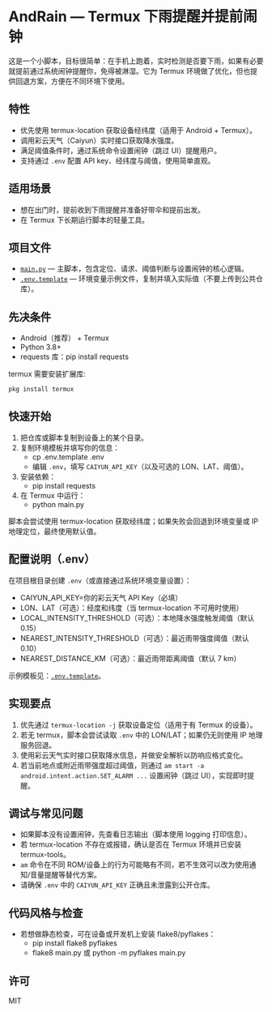 # AndRain — Termux 下雨提醒并提前闹钟

这是一个小脚本，目标很简单：在手机上跑着，实时检测是否要下雨，如果有必要就提前通过系统闹钟提醒你，免得被淋湿。它为 Termux 环境做了优化，但也提供回退方案，方便在不同环境下使用。

## 特性

- 优先使用 termux-location 获取设备经纬度（适用于 Android + Termux）。
- 调用彩云天气（Caiyun）实时接口获取降水强度。
- 满足阈值条件时，通过系统命令设置闹钟（跳过 UI）提醒用户。
- 支持通过 `.env` 配置 API key、经纬度与阈值，使用简单直观。

## 适用场景

- 想在出门时，提前收到下雨提醒并准备好带伞和提前出发。
- 在 Termux 下长期运行脚本的轻量工具。

## 项目文件

- [`main.py`](main.py:1) — 主脚本，包含定位、请求、阈值判断与设置闹钟的核心逻辑。  
- [`.env.template`](.env.template:1) — 环境变量示例文件，复制并填入实际值（不要上传到公共仓库）。

## 先决条件

- Android（推荐） + Termux 
- Python 3.8+  
- requests 库：pip install requests

termux 需要安装扩展库:

```bash
pkg install termux
```

## 快速开始

1. 把仓库或脚本复制到设备上的某个目录。  
2. 复制环境模板并填写你的信息：
   - cp .env.template .env
   - 编辑 `.env`，填写 `CAIYUN_API_KEY`（以及可选的 LON、LAT、阈值）。  
3. 安装依赖：
   - pip install requests
4. 在 Termux 中运行：
   - python main.py

脚本会尝试使用 termux-location 获取经纬度；如果失败会回退到环境变量或 IP 地理定位，最终使用默认值。

## 配置说明（.env）
在项目根目录创建 `.env`（或直接通过系统环境变量设置）：
- CAIYUN_API_KEY=你的彩云天气 API Key（必填）  
- LON、LAT（可选）：经度和纬度（当 termux-location 不可用时使用）  
- LOCAL_INTENSITY_THRESHOLD（可选）：本地降水强度触发阈值（默认 0.15）  
- NEAREST_INTENSITY_THRESHOLD（可选）：最近雨带强度阈值（默认 0.10）  
- NEAREST_DISTANCE_KM（可选）：最近雨带距离阈值（默认 7 km）

示例模板见：[`.env.template`](.env.template:1)。

## 实现要点

1. 优先通过 `termux-location -j` 获取设备定位（适用于有 Termux 的设备）。  
2. 若无 termux，脚本会尝试读取 `.env` 中的 LON/LAT；如果仍无则使用 IP 地理服务回退。  
3. 使用彩云天气实时接口获取降水信息，并做安全解析以防响应格式变化。  
4. 若当前地点或附近雨带强度超过阈值，则通过 `am start -a android.intent.action.SET_ALARM ...` 设置闹钟（跳过 UI），实现即时提醒。

## 调试与常见问题

- 如果脚本没有设置闹钟，先查看日志输出（脚本使用 logging 打印信息）。  
- 若 termux-location 不存在或报错，确认是否在 Termux 环境并已安装 termux-tools。  
- `am` 命令在不同 ROM/设备上的行为可能略有不同，若不生效可以改为使用通知/音量提醒等替代方案。  
- 请确保 `.env` 中的 `CAIYUN_API_KEY` 正确且未泄露到公开仓库。

## 代码风格与检查

- 若想做静态检查，可在设备或开发机上安装 flake8/pyflakes：  
  - pip install flake8 pyflakes  
  - flake8 main.py 或 python -m pyflakes main.py

## 许可

MIT
